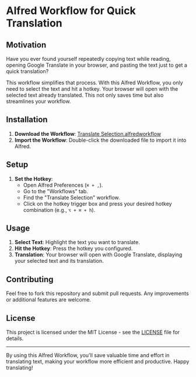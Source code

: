 # Alfred Workflow for Quick Translation

## Motivation

Have you ever found yourself repeatedly copying text while reading, opening Google Translate in your browser, and pasting the text just to get a quick translation?

This workflow simplifies that process. With this Alfred Workflow, you only need to select the text and hit a hotkey. Your browser will open with the selected text already translated. This not only saves time but also streamlines your workflow.

## Installation

1. **Download the Workflow**: [Translate Selection.alfredworkflow](https://github.com/david206/alfred-workflow-translate-selection/blob/main/Transalate%20Selection.alfredworkflow)
2. **Import the Workflow**: Double-click the downloaded file to import it into Alfred.

## Setup

1. **Set the Hotkey**:
   - Open Alfred Preferences (`⌘ + ,`).
   - Go to the "Workflows" tab.
   - Find the "Translate Selection" workflow.
   - Click on the hotkey trigger box and press your desired hotkey combination (e.g., `⌥ + ⌘ + h`).

## Usage

1. **Select Text**: Highlight the text you want to translate.
2. **Hit the Hotkey**: Press the hotkey you configured.
3. **Translation**: Your browser will open with Google Translate, displaying your selected text and its translation.

## Contributing

Feel free to fork this repository and submit pull requests. Any improvements or additional features are welcome.

## License

This project is licensed under the MIT License - see the [LICENSE](https://github.com/david206/alfred-workflow-translate-selection/blob/main/LICENSE) file for details.

---

By using this Alfred Workflow, you'll save valuable time and effort in translating text, making your workflow more efficient and productive. Happy translating!
